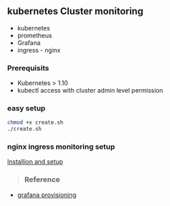 ## kubernetes Cluster monitoring

* kubernetes
* prometheus
* Grafana
* ingress - nginx

### Prerequisits

* Kubernetes > 1.10
* kubectl access with cluster admin level permission

### easy setup
```bash
chmod +x create.sh
./create.sh
```

### nginx ingress monitoring setup
[Installion and setup](nginx-ingress/README.md)


> ### Reference 

* [grafana provisioning](https://grafana.com/docs/administration/provisioning)